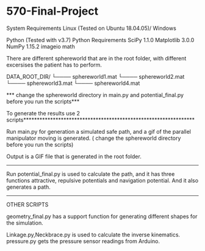 # 570-Final-Project

System Requirements
Linux (Tested on Ubuntu 18.04.05)/ Windows

Python (Tested with v3.7)
Python Requirements
SciPy 1.1.0
Matplotlib 3.0.0
NumPy 1.15.2
imageio
math





There are different sphereworld that are in the root folder, with different excersises the patient has to perform.

DATA_ROOT_DIR/
└──── sphereworld1.mat
└──── sphereworld2.mat
└──── sphereworld3.mat
└──── sphereworld4.mat


*** change the sphereworld directory in main.py and potential_final.py before you run the scripts***

To generate the results use 2 scripts****************************************************************

Run main.py for generation a simulated safe path, and a gif of the parallel manipulator moving is generated. ( change the sphereworld directory before you run the scripts)

Output is a GIF file that is generated in the root folder.
******************************************************************************************************
Run potential_final.py is used to calculate the path, and it has three functions attractive, repulsive potentials and navigation potential.
And it also generates a path.

******************************************************************************************************


OTHER SCRIPTS


geometry_final.py has a support function for generating different shapes for the simulation.


Linkage.py,Neckbrace.py is used to calculate the inverse kinematics.
pressure.py gets the pressure sensor readings from Arduino.
